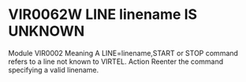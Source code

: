 # VIR0062W LINE linename IS UNKNOWN
Module
    VIR0002
Meaning
    A LINE=linename,START or STOP command refers to a line not known to VIRTEL.
Action
    Reenter the command specifying a valid linename.
